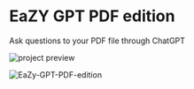 # EaZY GPT PDF edition
Ask questions to your PDF file through ChatGPT

![project preview](https://github.com/the-Luke-R/EaZY-GPT-PDF-edition/assets/118010668/d33a3e91-7b58-4cd0-a461-1bb2b31a195e)

![EaZy-GPT-PDF-edition](https://github.com/the-Luke-R/EaZY-GPT-PDF-edition/assets/118010668/118c9c74-754f-4416-bea8-089fd3e1d9ac)
